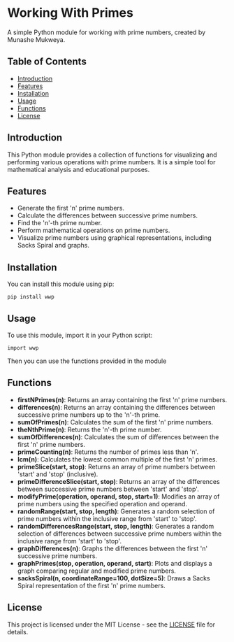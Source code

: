 # Working With Primes

A simple Python module for working with prime numbers, created by Munashe Mukweya.

## Table of Contents

- [Introduction](#introduction)
- [Features](#features)
- [Installation](#installation)
- [Usage](#usage)
- [Functions](#functions)
- [License](#license)

## Introduction

This Python module provides a collection of functions for visualizing and performing various operations with prime numbers. It is a simple tool for mathematical analysis and educational purposes.

## Features

- Generate the first 'n' prime numbers.
- Calculate the differences between successive prime numbers.
- Find the 'n'-th prime number.
- Perform mathematical operations on prime numbers.
- Visualize prime numbers using graphical representations, including Sacks Spiral and graphs.

## Installation

You can install this module using pip:

```
pip install wwp
```

## Usage

To use this module, import it in your Python script:

```
import wwp
```

Then you can use the functions provided in the module

## Functions

* **firstNPrimes(n)**: Returns an array containing the first 'n' prime numbers.
* **differences(n)**: Returns an array containing the differences between successive prime numbers up to the 'n'-th prime.
* **sumOfPrimes(n)**: Calculates the sum of the first 'n' prime numbers.
* **theNthPrime(n)**: Returns the 'n'-th prime number.
* **sumOfDifferences(n)**: Calculates the sum of differences between the first 'n' prime numbers.
* **primeCounting(n)**: Returns the number of primes less than 'n'.
* **lcm(n)**: Calculates the lowest common multiple of the first 'n' primes.
* **primeSlice(start, stop)**: Returns an array of prime numbers between 'start' and 'stop' (inclusive).
* **primeDifferenceSlice(start, stop)**: Returns an array of the differences between successive prime numbers between 'start' and 'stop'.
* **modifyPrime(operation, operand, stop, start=1)**: Modifies an array of prime numbers using the specified operation and operand.
* **randomRange(start, stop, length)**: Generates a random selection of prime numbers within the inclusive range from 'start' to 'stop'.
* **randomDifferencesRange(start, stop, length)**: Generates a random selection of differences between successive prime numbers within the inclusive range from 'start' to 'stop'.
* **graphDifferences(n)**: Graphs the differences between the first 'n' successive prime numbers.
* **graphPrimes(stop, operation, operand, start)**: Plots and displays a graph comparing regular and modified prime numbers.
* **sacksSpiral(n, coordinateRange=100, dotSize=5)**: Draws a Sacks Spiral representation of the first 'n' prime numbers.

## License

This project is licensed under the MIT License - see the [LICENSE](wwp/LICENSE.txt) file for details.

